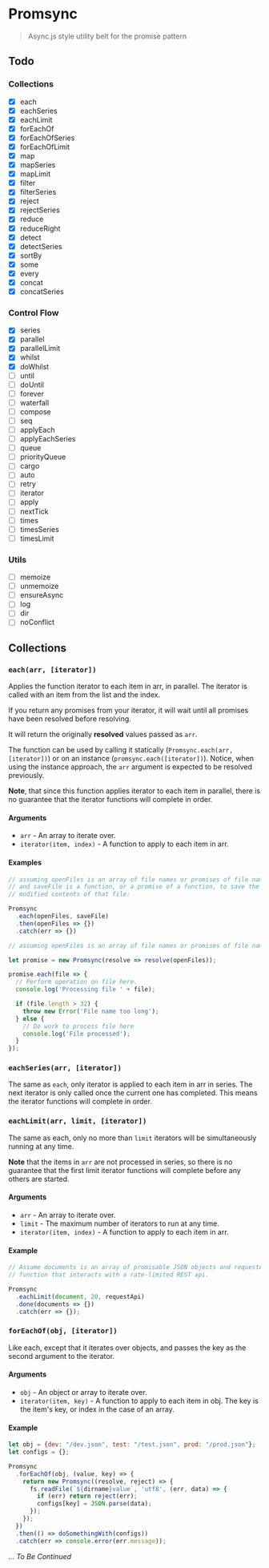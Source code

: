 Promsync
========

> Async.js style utility belt for the promise pattern

Todo
----

### Collections

- [x] each
- [x] eachSeries
- [x] eachLimit
- [x] forEachOf
- [x] forEachOfSeries
- [x] forEachOfLimit
- [x] map
- [x] mapSeries
- [x] mapLimit
- [x] filter
- [x] filterSeries
- [x] reject
- [x] rejectSeries
- [x] reduce
- [x] reduceRight
- [x] detect
- [x] detectSeries
- [x] sortBy
- [x] some
- [x] every
- [x] concat
- [x] concatSeries

### Control Flow

- [x] series
- [x] parallel
- [x] parallelLimit
- [x] whilst
- [x] doWhilst
- [ ] until
- [ ] doUntil
- [ ] forever
- [ ] waterfall
- [ ] compose
- [ ] seq
- [ ] applyEach
- [ ] applyEachSeries
- [ ] queue
- [ ] priorityQueue
- [ ] cargo
- [ ] auto
- [ ] retry
- [ ] iterator
- [ ] apply
- [ ] nextTick
- [ ] times
- [ ] timesSeries
- [ ] timesLimit

### Utils

- [ ] memoize
- [ ] unmemoize
- [ ] ensureAsync
- [ ] log
- [ ] dir
- [ ] noConflict

Collections
-----------

### `each(arr, [iterator])`

Applies the function iterator to each item in arr, in parallel.
The iterator is called with an item from the list and the index.

If you return any promises from your iterator, it will wait until
all promises have been resolved before resolving.

It will return the originally **resolved** values passed as `arr`.

The function can be used by calling it statically (`Promsync.each(arr, [iterator])`)
or on an instance (`promsync.each([iterator])`). Notice, when using
the instance approach, the `arr` argument is expected to be resolved
previously.

**Note**, that since this function applies iterator to each item in parallel,
there is no guarantee that the iterator functions will complete in order.

#### Arguments

- `arr` - An array to iterate over.
- `iterator(item, index)` - A function to apply to each item in arr.

#### Examples

```js
// assuming openFiles is an array of file names or promises of file names
// and saveFile is a function, or a promise of a function, to save the
// modified contents of that file:

Promsync
  .each(openFiles, saveFile)
  .then(openFiles => {})
  .catch(err => {})
```

```js
// assuming openFiles is an array of file names or promises of file names

let promise = new Promsync(resolve => resolve(openFiles));

promise.each(file => {
  // Perform operation on file here.
  console.log('Processing file ' + file);

  if (file.length > 32) {
    throw new Error('File name too long');
  } else {
    // Do work to process file here
    console.log('File processed');
  }
});
```

### `eachSeries(arr, [iterator])`

The same as `each`, only iterator is applied to each item in arr in series.
The next iterator is only called once the current one has completed.
This means the iterator functions will complete in order.

### `eachLimit(arr, limit, [iterator])`

The same as each, only no more than `limit` iterators will be simultaneously running at any time.

**Note** that the items in `arr` are not processed in series, so there is no guarantee that the
first limit iterator functions will complete before any others are started.

#### Arguments

- `arr` - An array to iterate over.
- `limit` - The maximum number of iterators to run at any time.
- `iterator(item, index)` - A function to apply to each item in arr.

#### Example

```js
// Assume documents is an array of promisable JSON objects and requestApi is a
// function that interacts with a rate-limited REST api.

Promsync
  .eachLimit(document, 20, requestApi)
  .done(documents => {})
  .catch(err => {});
```

### `forEachOf(obj, [iterator])`

Like each, except that it iterates over objects, and passes the key as the second argument to the iterator.

#### Arguments

- `obj` - An object or array to iterate over.
- `iterator(item, key)` - A function to apply to each item in obj. The key is the item's key,
  or index in the case of an array.

#### Example

```js
let obj = {dev: "/dev.json", test: "/test.json", prod: "/prod.json"};
let configs = {};

Promsync
  .forEachOf(obj, (value, key) => {
    return new Promsync((resolve, reject) => {
      fs.readFile(`${dirname}value`, 'utf8', (err, data) => {
        if (err) return reject(err);
        configs[key] = JSON.parse(data);
      });
    });
  })
  .then(() => doSomethingWith(configs))
  .catch(err => console.error(err.message));
```

*... To Be Continued*
